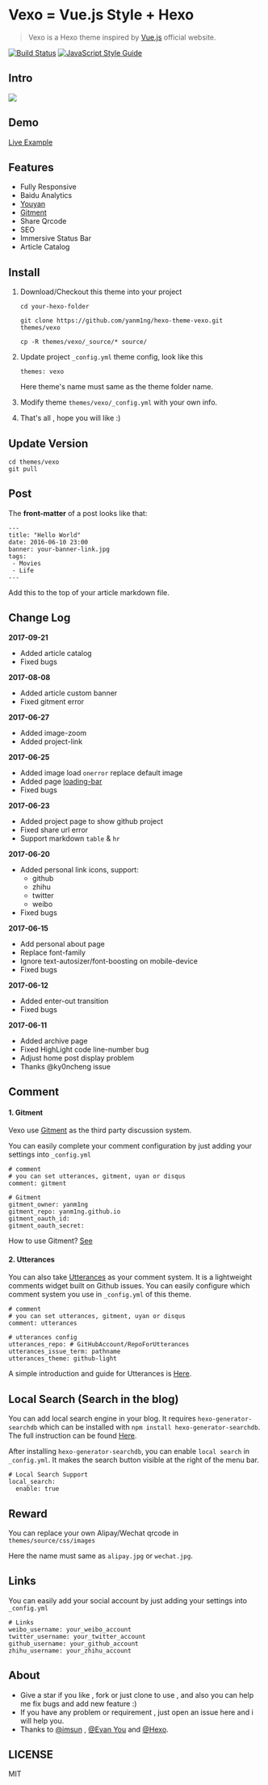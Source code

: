 # Vexo = Vue.js Style + Hexo 

> Vexo is a Hexo theme inspired by [Vue.js](https://cn.vuejs.org) official website.

[![Build Status](https://travis-ci.org/yanm1ng/hexo-theme-vexo.svg?branch=master)](https://travis-ci.org/yanm1ng/hexo-theme-vexo)
[![JavaScript Style Guide](https://img.shields.io/badge/code_style-standard-brightgreen.svg)](https://standardjs.com)


## Intro

![](http://file.muyutech.com/vexo.png)

## Demo

[Live Example](https://yanm1ng.github.io/)

## Features

* Fully Responsive
* Baidu Analytics
* [Youyan](http://www.uyan.cc/)
* [Gitment](https://imsun.github.io/gitment/)
* Share Qrcode
* SEO
* Immersive Status Bar
* Article Catalog

## Install

1. Download/Checkout this theme into your project

   ```
   cd your-hexo-folder

   git clone https://github.com/yanm1ng/hexo-theme-vexo.git themes/vexo

   cp -R themes/vexo/_source/* source/
   ```

2. Update project `_config.yml` theme config, look like this

   ```
   themes: vexo
   ```

   Here theme's name must same as the theme folder name.

3. Modify theme `themes/vexo/_config.yml` with your own info.

4. That's all , hope you will like :)

## Update Version

```
cd themes/vexo
git pull
```

## Post

The **front-matter** of a post looks like that:

```
---
title: "Hello World"
date: 2016-06-10 23:00
banner: your-banner-link.jpg
tags:
 - Movies
 - Life
---
```

Add this to the top of your article markdown file. 

## Change Log  
**2017-09-21**
* Added article catalog
* Fixed bugs

**2017-08-08**
* Added article custom banner
* Fixed gitment error

**2017-06-27** 
* Added image-zoom
* Added project-link

**2017-06-25**
* Added image load `onerror` replace default image
* Added page [loading-bar](https://github.com/rstacruz/nprogress)
* Fixed bugs

**2017-06-23** 
* Added project page to show github project
* Fixed share url error
* Support markdown `table` & `hr`

**2017-06-20**  
* Added personal link icons, support: 
  * github 
  * zhihu 
  * twitter 
  * weibo
* Fixed bugs

**2017-06-15**  
* Add personal about page
* Replace font-family
* Ignore text-autosizer/font-boosting on mobile-device
* Fixed bugs

**2017-06-12**  
* Added enter-out transition
* Fixed bugs

**2017-06-11**
* Added archive page
* Fixed HighLight code line-number bug
* Adjust home post display problem
* Thanks @ky0ncheng issue

## Comment

#### 1. Gitment
Vexo use [Gitment](https://github.com/imsun/gitment) as the third party discussion system.

You can easily complete your comment configuration by just adding your settings into `_config.yml`

```
# comment
# you can set utterances, gitment, uyan or disqus
comment: gitment

# Gitment
gitment_owner: yanm1ng
gitment_repo: yanm1ng.github.io
gitment_oauth_id: 
gitment_oauth_secret: 
```

How to use Gitment? [See](https://imsun.github.io/gitment/)

#### 2. Utterances

You can also take [Utterances](https://utteranc.es/) as your comment system. It is a lightweight comments widget built on Github issues. You can easily configure which comment system you use in `_config.yml` of this theme.

```
# comment
# you can set utterances, gitment, uyan or disqus
comment: utterances

# utterances config
utterances_repo: # GitHubAccount/RepoForUtterances
utterances_issue_term: pathname 
utterances_theme: github-light
```

A simple introduction and guide for Utterances is [Here](https://utteranc.es/).

## Local Search (Search in the blog)
You can add local search engine in your blog. It requires `hexo-generator-searchdb` which can be installed with `npm install hexo-generator-searchdb`. The full instruction can be found [Here](https://github.com/theme-next/hexo-generator-searchdb).

After installing `hexo-generator-searchdb`, you can enable `local search` in `_config.yml`. It makes the search button visible at the right of the menu bar.

```
# Local Search Support
local_search:
  enable: true
```

## Reward

You can replace your own Alipay/Wechat qrcode in `themes/source/css/images` 

Here the name must same as `alipay.jpg` or `wechat.jpg`.

## Links

You can easily add your social account by just adding your settings into `_config.yml`
```
# Links
weibo_username: your_weibo_account
twitter_username: your_twitter_account
github_username: your_github_account
zhihu_username: your_zhihu_account
```

## About

- Give a star if you like , fork or just clone to use , and also you can help me fix bugs and add new feature :)
- If you have any problem or requirement , just open an issue here and i will help you.
- Thanks to [@imsun](https://github.com/imsun) , [@Evan You](https://github.com/yyx990803) and [@Hexo](https://hexo.io).

## LICENSE
MIT